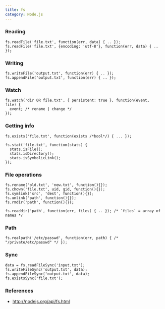 ```yaml
---
title: fs
category: Node.js
---
```


### Reading

    fs.readFile('file.txt', function(err, data) { .. });
    fs.readFile('file.txt', {encoding: 'utf-8'}, function(err, data) { .. });

### Writing

    fs.writeFile('output.txt', function(err) { .. });
    fs.appendFile('output.txt', function(err) { .. });

### Watch

    fs.watch('dir OR file.txt', { persistent: true }, function(event, file) {
      event; /* rename | change */
    });

### Getting info

    fs.exists('file.txt', function(exists /*bool*/) { ... });

    fs.stat('file.txt', function(stats) {
      stats.isFile();
      stats.isDirectory();
      stats.isSymbolicLink();
    });

### File operations

    fs.rename('old.txt', 'new.txt', function(){});
    fs.chown('file.txt', uid, gid, function(){});
    fs.symlink('src', 'dest', function(){});
    fs.unlink('path', function(){});
    fs.rmdir('path', function(){});

    fs.readdir('path', function(err, files) { .. }); /* `files` = array of names */

### Path

    fs.realpath('/etc/passwd', function(err, path) { /* "/private/etc/passwd" */ });

### Sync

    data = fs.readFileSync('input.txt');
    fs.writeFileSync('output.txt', data);
    fs.appendFileSync('output.txt', data);
    fs.existsSync('file.txt');

### References

- http://nodejs.org/api/fs.html
